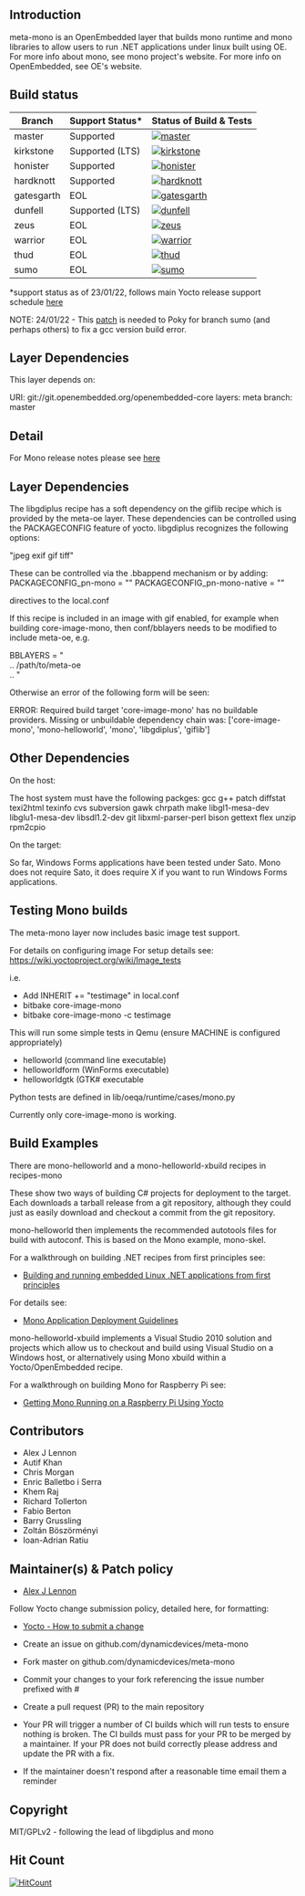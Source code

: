 ## Introduction

meta-mono is an OpenEmbedded layer that builds mono runtime and mono libraries to allow users to run .NET applications under linux built using OE. For more info about mono, see mono project's website. For more info on OpenEmbedded, see OE's website.

## Build status

| Branch | Support Status* | Status of Build & Tests |
| ------ | --------------- | ----------------------- |
| master | Supported | [![master](https://github.com/dynamicdevices/meta-mono/actions/workflows/CI_github.yml/badge.svg?branch=master)](https://github.com/DynamicDevices/meta-mono/actions/workflows/CI_github.yml) |
| kirkstone | Supported (LTS) | [![kirkstone](https://github.com/dynamicdevices/meta-mono/actions/workflows/CI_github.yml/badge.svg?branch=kirkstone)](https://github.com/DynamicDevices/meta-mono/actions/workflows/CI_github.yml) |
| honister | Supported | [![honister](https://github.com/dynamicdevices/meta-mono/actions/workflows/CI_github.yml/badge.svg?branch=honister)](https://github.com/DynamicDevices/meta-mono/actions/workflows/CI_github.yml) |
| hardknott | Supported | [![hardknott](https://github.com//dynamicdevices/meta-mono/actions/workflows/CI_github.yml/badge.svg?branch=hardknott)](https://github.com/DynamicDevices/meta-mono/actions/workflows/CI_github.yml) |
| gatesgarth | EOL | [![gatesgarth](https://github.com/dynamicdevices/meta-mono/actions/workflows/CI_github.yml/badge.svg?branch=gatesgarth)](https://github.com/DynamicDevices/meta-mono/actions/workflows/CI_github.yml) |
| dunfell | Supported (LTS) | [![dunfell](https://github.com/dynamicdevices/meta-mono/actions/workflows/CI_github.yml/badge.svg?branch=dunfell)](https://github.com/DynamicDevices/meta-mono/actions/workflows/CI_github.yml) |
| zeus | EOL | [![zeus](https://github.com/dynamicdevices/meta-mono/actions/workflows/CI_github.yml/badge.svg?branch=zeus)](https://github.com/DynamicDevices/meta-mono/actions/workflows/CI_github.yml) |
| warrior | EOL | [![warrior](https://github.com/dynamicdevices/meta-mono/actions/workflows/CI_github.yml/badge.svg?branch=warrior)](https://github.com/DynamicDevices/meta-mono/actions/workflows/CI_github.yml) |
| thud | EOL | [![thud](https://github.com/dynamicdevices/meta-mono/actions/workflows/CI_github.yml/badge.svg?branch=thud)](https://github.com/DynamicDevices/meta-mono/actions/workflows/CI_github.yml) |
| sumo | EOL | [![sumo](https://github.com/dynamicdevices/meta-mono/actions/workflows/CI_github.yml/badge.svg?branch=sumo)](https://github.com/DynamicDevices/meta-mono/actions/workflows/CI_github.yml) |

*support status as of 23/01/22, follows main Yocto release support schedule [here](https://wiki.yoctoproject.org/wiki/Releases)

NOTE: 24/01/22 - This [patch](https://patchwork.openembedded.org/patch/171349/) is needed to Poky for branch sumo (and perhaps others) to fix a gcc version build error.

## Layer Dependencies

This layer depends on:

URI: git://git.openembedded.org/openembedded-core
layers: meta
branch: master

## Detail

For Mono release notes please see [here](https://www.mono-project.com/docs/about-mono/releases)

## Layer Dependencies

The libgdiplus recipe has a soft dependency on the giflib recipe which is provided by the meta-oe layer.
These dependencies can be controlled using the PACKAGECONFIG feature of yocto.  libgdiplus
recognizes the following options:

"jpeg exif gif tiff"

These can be controlled via the .bbappend mechanism or by adding:
PACKAGECONFIG_pn-mono = ""
PACKAGECONFIG_pn-mono-native = ""

directives to the local.conf

If this recipe is included in an image with gif enabled, for example when building core-image-mono, then
conf/bblayers needs to be modified to include meta-oe, e.g.

BBLAYERS = " \
  ..
  /path/to/meta-oe \
  ..
"

Otherwise an error of the following form will be seen:

ERROR: Required build target 'core-image-mono' has no buildable providers. Missing or unbuildable dependency chain was: ['core-image-mono', 'mono-helloworld', 'mono', 'libgdiplus', 'giflib']

## Other Dependencies

On the host:

The host system must have the following packges:
gcc g++ patch diffstat texi2html texinfo cvs subversion gawk
chrpath make libgl1-mesa-dev libglu1-mesa-dev libsdl1.2-dev
git libxml-parser-perl bison gettext flex unzip rpm2cpio

On the target:

So far, Windows Forms applications have been tested under Sato.
Mono does not require Sato, it does require X if you want to run
Windows Forms applications. 

## Testing Mono builds

The meta-mono layer now includes basic image test support.

For details on configuring image For setup details see: https://wiki.yoctoproject.org/wiki/Image_tests

i.e.

- Add INHERIT += "testimage" in local.conf
- bitbake core-image-mono
- bitbake core-image-mono -c testimage

This will run some simple tests in Qemu (ensure MACHINE is configured appropriately)

- helloworld (command line executable)
- helloworldform (WinForms executable)
- helloworldgtk (GTK# executable

Python tests are defined in lib/oeqa/runtime/cases/mono.py

Currently only core-image-mono is working.

## Build Examples

There are mono-helloworld and a mono-helloworld-xbuild recipes in recipes-mono

These show two ways of building C# projects for deployment to the target. Each downloads a tarball release from a git repository, although they could just as easily download and checkout a commit from the git repository.

mono-helloworld then implements the recommended autotools files for build with autoconf. This is based on the Mono example, mono-skel.

For a walkthrough on building .NET recipes from first principles see:

* [Building and running embedded Linux .NET applications from first principles](https://wiki.yoctoproject.org/wiki/Building_and_running_embedded_Linux_.NET_applications_from_first_principles)

For details see: 

* [Mono Application Deployment Guidelines](http://mono-project.com/Guidelines:Application_Deployment)

mono-helloworld-xbuild implements a Visual Studio 2010 solution and projects which allow us to checkout and build using Visual Studio on a Windows host, or alternatively using Mono xbuild within a Yocto/OpenEmbedded recipe.

For a walkthrough on building Mono for Raspberry Pi see:

* [Getting Mono Running on a Raspberry Pi Using Yocto](http://www.codeproject.com/Articles/840489/Getting-Mono-Running-on-a-Raspberry-Pi-Using-Yocto)

## Contributors

* Alex J Lennon
* Autif Khan
* Chris Morgan
* Enric Balletbo i Serra
* Khem Raj
* Richard Tollerton
* Fabio Berton
* Barry Grussling
* Zoltán Böszörményi
* Ioan-Adrian Ratiu

## Maintainer(s) & Patch policy

* [Alex J Lennon](mailto:ajlennon@dynamicdevices.co.uk)

Follow Yocto change submission policy, detailed here, for formatting:

* [Yocto - How to submit a change](http://www.yoctoproject.org/docs/1.4.2/dev-manual/dev-manual.html#how-to-submit-a-change)

* Create an issue on github.com/dynamicdevices/meta-mono
* Fork master on github.com/dynamicdevices/meta-mono
* Commit your changes to your fork referencing the issue number prefixed with #
* Create a pull request (PR) to the main repository
* Your PR will trigger a number of CI builds which will run tests to ensure nothing is broken. The CI builds must pass for your PR to be merged by a maintainer. If your PR does not build correctly please address and update the PR with a fix.
* If the maintainer doesn't respond after a reasonable time email them a reminder

## Copyright

MIT/GPLv2 - following the lead of libgdiplus and mono

## Hit Count

[![HitCount](http://hits.dwyl.com/dynamicdevices/meta-mono.svg)](http://hits.dwyl.com/dynamicdevices/meta-mono)

